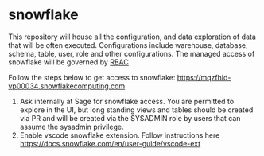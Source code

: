 # snowflake

This repository will house all the configuration, and data exploration of data that will be often executed.  Configurations include warehouse, database, schema, table, user, role and other configurations. The managed access of snowflake will be governed by [RBAC](https://medium.com/snowflake/managed-access-schema-framework-in-rbac-1b63341be418)

Follow the steps below to get access to snowflake: https://mqzfhld-vp00034.snowflakecomputing.com

1. Ask internally at Sage for snowflake access.  You are permitted to explore in the UI, but long standing views and tables should be created via PR and will be created via the SYSADMIN role by users that can assume the sysadmin privilege.
1. Enable vscode snowflake extension. Follow instructions here https://docs.snowflake.com/en/user-guide/vscode-ext

